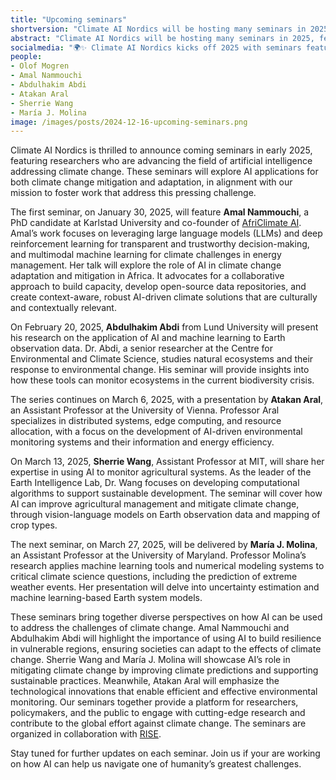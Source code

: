 ```yaml
---
title: "Upcoming seminars"
shortversion: "Climate AI Nordics will be hosting many seminars in 2025, featuring leading researchers exploring the role of AI in addressing climate change. Some speakers in the first quarter include Amal Nammouchi on leveraging large language models and deep reinforcement learning for trustworthy decision-making in energy management. Abdulhakim Abdi on the use of AI and Earth observation data to monitor ecosystems amid the biodiversity crisis. Atakan Aral on AI-driven environmental monitoring systems, and Sherrie Wang on AI applications in sustainable agriculture and climate mitigation. María J. Molina on AI's potential to predict extreme weather and inform climate strategies. Together uniting diverse perspectives on AI-driven climate solutions."
abstract: "Climate AI Nordics will be hosting many seminars in 2025, featuring leading researchers exploring the role of AI in addressing climate change. Some speakers in the first quarter include Amal Nammouchi on leveraging large language models and deep reinforcement learning for trustworthy decision-making in energy management. Abdulhakim Abdi on the use of AI and Earth observation data to monitor ecosystems amid the biodiversity crisis. Atakan Aral on AI-driven environmental monitoring systems, and Sherrie Wang on AI applications in sustainable agriculture and climate mitigation. María J. Molina on AI's potential to predict extreme weather and inform climate strategies. Together uniting diverse perspectives on AI-driven climate solutions."
socialmedia: "🌍✨ Climate AI Nordics kicks off 2025 with seminars featuring top researchers on AI's role in tackling climate change. Energy, ecosystems, agriculture, extreme weather—don't miss these inspiring talks!"
people:
- Olof Mogren
- Amal Nammouchi
- Abdulhakim Abdi
- Atakan Aral
- Sherrie Wang
- María J. Molina
image: /images/posts/2024-12-16-upcoming-seminars.png
---
```


Climate AI Nordics is thrilled to announce coming seminars in early 2025, featuring researchers who are advancing the field of artificial intelligence addressing climate change. These seminars will explore AI applications for both climate change mitigation and adaptation, in alignment with our mission to foster work that address this pressing challenge.

The first seminar, on January 30, 2025, will feature **Amal Nammouchi**, a PhD candidate at Karlstad University and co-founder of [AfriClimate AI](https://www.africlimate.ai/). Amal’s work focuses on leveraging large language models (LLMs) and deep reinforcement learning for transparent and trustworthy decision-making, and multimodal machine learning for climate challenges in energy management. Her talk will explore the role of AI in climate change adaptation and mitigation in Africa. It advocates for a collaborative approach to build capacity, develop open-source data repositories, and create context-aware, robust AI-driven climate solutions that are culturally and contextually relevant.

On February 20, 2025, **Abdulhakim Abdi** from Lund University will present his research on the application of AI and machine learning to Earth observation data. Dr. Abdi, a senior researcher at the Centre for Environmental and Climate Science, studies natural ecosystems and their response to environmental change. His seminar will provide insights into how these tools can monitor ecosystems in the current biodiversity crisis.

The series continues on March 6, 2025, with a presentation by **Atakan Aral**, an Assistant Professor at the University of Vienna. Professor Aral specializes in distributed systems, edge computing, and resource allocation, with a focus on the development of AI-driven environmental monitoring systems and their information and energy efficiency. 

On March 13, 2025, **Sherrie Wang**, Assistant Professor at MIT, will share her expertise in using AI to monitor agricultural systems. As the leader of the Earth Intelligence Lab, Dr. Wang focuses on developing computational algorithms to support sustainable development. The seminar will cover how AI can improve agricultural management and mitigate climate change, through vision-language models on Earth observation data and mapping of crop types.

The next seminar, on March 27, 2025, will be delivered by **María J. Molina**, an Assistant Professor at the University of Maryland. Professor Molina’s research applies machine learning tools and numerical modeling systems to critical climate science questions, including the prediction of extreme weather events. Her presentation will delve into uncertainty estimation and machine learning-based Earth system models.

These seminars bring together diverse perspectives on how AI can be used to address the challenges of climate change. Amal Nammouchi and Abdulhakim Abdi will highlight the importance of using AI to build resilience in vulnerable regions, ensuring societies can adapt to the effects of climate change. Sherrie Wang and María J. Molina will showcase AI’s role in mitigating climate change by improving climate predictions and supporting sustainable practices. Meanwhile, Atakan Aral will emphasize the technological innovations that enable efficient and effective environmental monitoring. Our seminars together provide a platform for researchers, policymakers, and the public to engage with cutting-edge research and contribute to the global effort against climate change. The seminars are organized in collaboration with [RISE](https://ri.se/lm-sem/).

Stay tuned for further updates on each seminar. Join us if your are working on how AI can help us navigate one of humanity’s greatest challenges.
